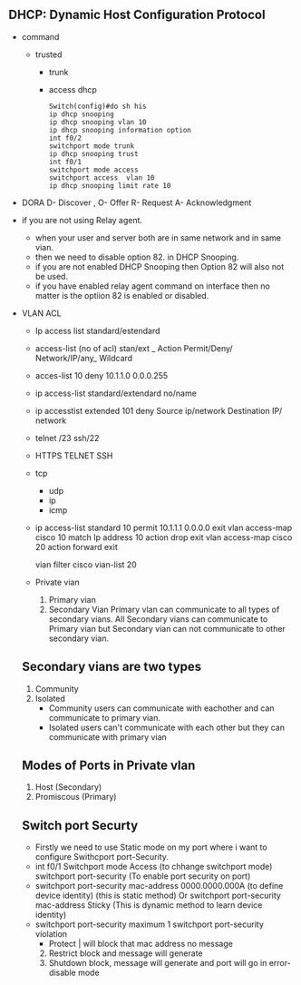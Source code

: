 ## DHCP: Dynamic Host Configuration Protocol

- command

  - trusted

    - trunk

    - access dhcp

      ```
      Switch(config)#do sh his
      ip dhcp snooping
      ip dhcp snooping vlan 10
      ip dhcp snooping information option 
      int f0/2
      switchport mode trunk
      ip dhcp snooping trust
      int f0/1
      switchport mode access 
      switchport access  vlan 10
      ip dhcp snooping limit rate 10
      ```

- DORA
  D- Discover ,
  O- Offer
  R- Request
  A- Acknowledgment

- if you are not using Relay agent.

  - when your user and server both are in same network and in same
    vian.
  - then we need to disable option 82. in DHCP Snooping.
  - if you are not enabled DHCP Snooping then Option 82 will also not be
    used.
  - if you have enabled relay agent command on interface then no
    matter is the optiion 82 is enabled or disabled.

- VLAN ACL

  - Ip access list standard/estendard

  - access-list (no of acl) stan/ext _ Action Permit/Deny/ Network/IP/any_ Wildcard

  - acces-list 10 deny 10.1.1.0 0.0.0.255

  - ip access-list standard/extendard no/name

  - ip accesstist extended 101
    deny <protocol> Source ip/network Destination IP/ network

  - <service>
    telnet /23
    ssh/22

  - HTTPS
    TELNET
    SSH

  - tcp 

    - udp
    - ip
    - icmp

  - ip access-list standard 10
    permit 10.1.1.1 0.0.0.0
    exit
    vlan access-map cisco 10
    match Ip address 10
    action drop
    exit
    vlan access-map cisco 20
    action forward
    exit

    vian filter cisco vian-list 20

  - Private vian
    1. Primary vian
    2. Secondary Vian
    Primary vlan can communicate to all types of secondary vians.
    All Secondary vians can communicate to Primary vian but Secondary vian
    can not communicate to other secondary vian.

  ## Secondary vians are two types

  1. Community
  2. Isolated
     - Community users can communicate with eachother and can communicate to primary vian.
     - Isolated users can't communicate with each other but they can communicate with primary vian

  ## Modes of Ports in Private vlan

  1. Host (Secondary)
  2. Promiscous (Primary)

  

  ##  Switch port Securty

  - Firstly we need to use Static mode on my port where i want to configure Swithcport port-Security.
  - int f0/1
    Switchport mode Access (to chhange switchport mode)
    switchport port-security (To enable port security on port)
  - switchport port-security mac-address 0000.0000.000A (to define device identity) (this is static method)
    Or switchport port-security mac-address Sticky (This is dynamic method to learn device identity)
  - switchport port-security maximum 1
    switchport port-security violation
    - Protect | will block that mac address no message
    2. Restrict block and message will generate
    3. Shutdown block, message will generate and port will go in error-disable mode